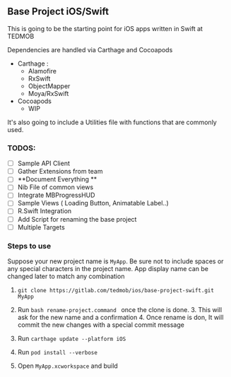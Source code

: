 ## Base Project iOS/Swift

This is going to be the starting point  for iOS apps written in Swift at TEDMOB

Dependencies are handled via Carthage and Cocoapods

 - Carthage :
	 - Alamofire
	 - RxSwift
	 - ObjectMapper
	 - Moya/RxSwift
 - Cocoapods
	 - WIP

It's also going to include a Utilities file with functions that are commonly used.


### TODOS:
- [ ] Sample API Client
- [ ] Gather Extensions from team 
- [ ] **Document Everything **
- [ ] Nib File of common views
- [ ] Integrate MBProgressHUD
- [ ] Sample Views ( Loading Button, Animatable Label..)
- [ ] R.Swift Integration
- [ ] Add Script for renaming the base project
- [ ] Multiple Targets

### Steps to use 
Suppose your new project name is `MyApp`. Be sure not to include spaces or any special characters in the project name. App display name can be changed later to match any combination

1. `git clone https://gitlab.com/tedmob/ios/base-project-swift.git   MyApp`

2. Run `bash rename-project.command ` once the clone is done.
	3. This will ask for the new name and a confirmation
	4. Once rename is don, It will commit the new changes with a special commit message
3. Run `carthage update --platform iOS`
4. Run `pod install --verbose`
5. Open `MyApp.xcworkspace` and build
